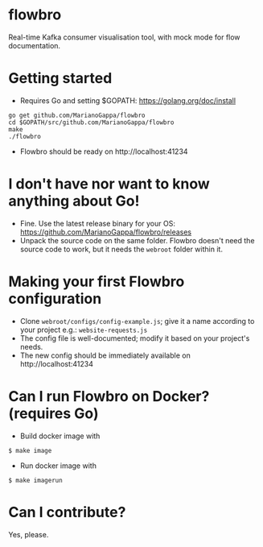 # flowbro
Real-time Kafka consumer visualisation tool, with mock mode for flow documentation.

# Getting started
- Requires Go and setting $GOPATH: https://golang.org/doc/install
```
go get github.com/MarianoGappa/flowbro
cd $GOPATH/src/github.com/MarianoGappa/flowbro
make
./flowbro
```
- Flowbro should be ready on http://localhost:41234

# I don't have nor want to know anything about Go!
- Fine. Use the latest release binary for your OS: https://github.com/MarianoGappa/flowbro/releases
- Unpack the source code on the same folder. Flowbro doesn't need the source code to work, but it needs the `webroot` folder within it.

# Making your first Flowbro configuration
- Clone `webroot/configs/config-example.js`; give it a name according to your project e.g.: `website-requests.js`
- The config file is well-documented; modify it based on your project's needs.
- The new config should be immediately available on http://localhost:41234

# Can I run Flowbro on Docker? (requires Go)
- Build docker image with
```
$ make image
```
- Run docker image with
```
$ make imagerun
```

# Can I contribute?
Yes, please.

